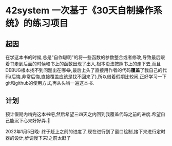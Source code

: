 # 42system 一次基于《30天自制操作系统》的练习项目

## 起因

在学这本书的时候,总是"自作聪明"的将一些函数的参数整合或者修改,导致最后跟着书走到后面的时候和书上的函数出现了出入,根本没法按照书上的走下去,而且DEBUG根本找不到问题出在哪😂,最后上头了直接用作者的代码**覆盖**了我自己的代码(后悔,非常后悔,直接覆盖应该是找不回来了),所以借着假期比较闲,正好学习一下git和github的使用方式,再从头啃一遍这本书.

## 计划

预计假期内啃完这本书吧,然后希望三四天之内回到我覆盖代码之前的进度.希望自己能沉下心来好好弄.🙂

2022年1月5日晚: 终于赶上之前的进度了,现在进行到了窗口绘制,接下来进行定时器的设计,步调慢下来!之前太赶了
